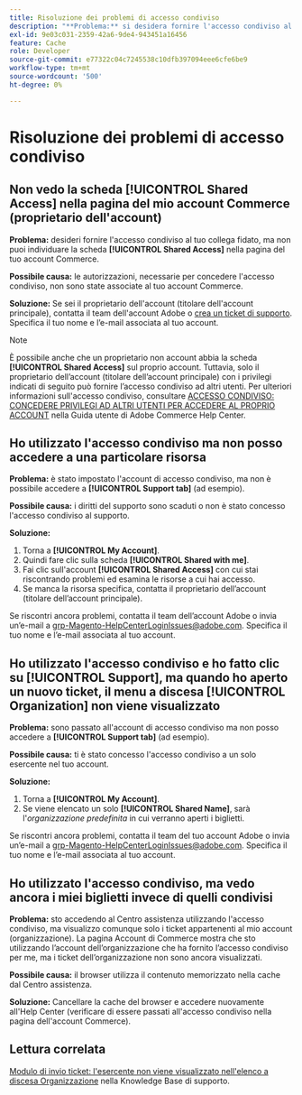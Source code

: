 ```yaml
---
title: Risoluzione dei problemi di accesso condiviso
description: "**Problema:** si desidera fornire l'accesso condiviso al proprio collega attendibile, ma non è possibile individuare la scheda **Accesso condiviso** nella pagina dell'account Commerce."
exl-id: 9e03c031-2359-42a6-9de4-943451a16456
feature: Cache
role: Developer
source-git-commit: e77322c04c7245538c10dfb397094eee6cfe6be9
workflow-type: tm+mt
source-wordcount: '500'
ht-degree: 0%

---
```


# Risoluzione dei problemi di accesso condiviso

## Non vedo la scheda [!UICONTROL Shared Access] nella pagina del mio account Commerce (proprietario dell&#39;account)

**Problema:** desideri fornire l&#39;accesso condiviso al tuo collega fidato, ma non puoi individuare la scheda **[!UICONTROL Shared Access]** nella pagina del tuo account Commerce.

**Possibile causa:** le autorizzazioni, necessarie per concedere l&#39;accesso condiviso, non sono state associate al tuo account Commerce.

**Soluzione:** Se sei il proprietario dell&#39;account (titolare dell&#39;account principale), contatta il team dell&#39;account Adobe o [crea un ticket di supporto](/help/help-center-guide/help-center/magento-help-center-user-guide.md#merchant-not-displayed). Specifica il tuo nome e l’e-mail associata al tuo account.

>[!NOTE]
>
>È possibile anche che un proprietario non account abbia la scheda **[!UICONTROL Shared Access]** sul proprio account. Tuttavia, solo il proprietario dell’account (titolare dell’account principale) con i privilegi indicati di seguito può fornire l’accesso condiviso ad altri utenti. Per ulteriori informazioni sull&#39;accesso condiviso, consultare [ACCESSO CONDIVISO: CONCEDERE PRIVILEGI AD ALTRI UTENTI PER ACCEDERE AL PROPRIO ACCOUNT](https://experienceleague.adobe.com/docs/commerce-knowledge-base/kb/help-center-guide/magento-help-center-user-guide.html?lang=en#shared-access) nella Guida utente di Adobe Commerce Help Center.

## Ho utilizzato l&#39;accesso condiviso ma non posso accedere a una particolare risorsa

**Problema:** è stato impostato l&#39;account di accesso condiviso, ma non è possibile accedere a **[!UICONTROL Support tab]** (ad esempio).

**Possibile causa:** i diritti del supporto sono scaduti o non è stato concesso l&#39;accesso condiviso al supporto.

**Soluzione:**

1. Torna a **[!UICONTROL My Account]**.
1. Quindi fare clic sulla scheda **[!UICONTROL Shared with me]**.
1. Fai clic sull&#39;account **[!UICONTROL Shared Access]** con cui stai riscontrando problemi ed esamina le risorse a cui hai accesso.
1. Se manca la risorsa specifica, contatta il proprietario dell’account (titolare dell’account principale).

Se riscontri ancora problemi, contatta il team dell’account Adobe o invia un’e-mail a grp-Magento-HelpCenterLoginIssues@adobe.com. Specifica il tuo nome e l’e-mail associata al tuo account.

## Ho utilizzato l&#39;accesso condiviso e ho fatto clic su [!UICONTROL Support], ma quando ho aperto un nuovo ticket, il menu a discesa [!UICONTROL Organization] non viene visualizzato

**Problema:** sono passato all&#39;account di accesso condiviso ma non posso accedere a **[!UICONTROL Support tab]** (ad esempio).

**Possibile causa:** ti è stato concesso l&#39;accesso condiviso a un solo esercente nel tuo account.

**Soluzione:**

1. Torna a **[!UICONTROL My Account]**.
1. Se viene elencato un solo **[!UICONTROL Shared Name]**, sarà l&#39;*organizzazione predefinita* in cui verranno aperti i biglietti.

Se riscontri ancora problemi, contatta il team del tuo account Adobe o invia un’e-mail a grp-Magento-HelpCenterLoginIssues@adobe.com. Specifica il tuo nome e l’e-mail associata al tuo account.

## Ho utilizzato l&#39;accesso condiviso, ma vedo ancora i miei biglietti invece di quelli condivisi

**Problema:** sto accedendo al Centro assistenza utilizzando l&#39;accesso condiviso, ma visualizzo comunque solo i ticket appartenenti al mio account (organizzazione). La pagina Account di Commerce mostra che sto utilizzando l’account dell’organizzazione che ha fornito l’accesso condiviso per me, ma i ticket dell’organizzazione non sono ancora visualizzati.

**Possibile causa:** il browser utilizza il contenuto memorizzato nella cache dal Centro assistenza.

**Soluzione:** Cancellare la cache del browser e accedere nuovamente all&#39;Help Center (verificare di essere passati all&#39;accesso condiviso nella pagina dell&#39;account Commerce).

## Lettura correlata

[Modulo di invio ticket: l&#39;esercente non viene visualizzato nell&#39;elenco a discesa Organizzazione](/help/help-center-guide/help-center/magento-help-center-user-guide.md#merchant-not-displayed) nella Knowledge Base di supporto.

